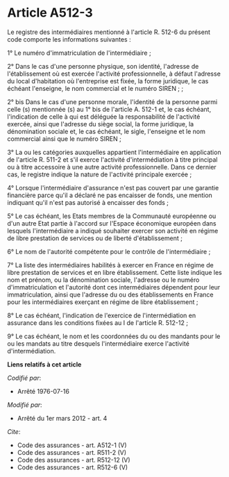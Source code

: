 # Article A512-3

Le registre des intermédiaires mentionné à l'article R. 512-6 du présent code comporte les informations suivantes : 

1° Le numéro d'immatriculation de l'intermédiaire ; 

2° Dans le cas d'une personne physique, son identité, l'adresse de l'établissement où est exercée l'activité professionnelle,
à défaut l'adresse du local d'habitation où l'entreprise est fixée, la forme juridique, le cas échéant l'enseigne, le nom
commercial et le numéro SIREN ; ; 

2° bis Dans le cas d'une personne morale, l'identité de la personne parmi celle (s) mentionnée (s) au 1° bis de l'article A.
512-1 et, le cas échéant, l'indication de celle à qui est déléguée la responsabilité de l'activité exercée, ainsi que
l'adresse du siège social, la forme juridique, la dénomination sociale et, le cas échéant, le sigle, l'enseigne et le nom
commercial ainsi que le numéro SIREN ; 

3° La ou les catégories auxquelles appartient l'intermédiaire en application de l'article R. 511-2 et s'il exerce l'activité
d'intermédiation à titre principal ou à titre accessoire à une autre activité professionnelle. Dans ce dernier cas, le
registre indique la nature de l'activité principale exercée ; 

4° Lorsque l'intermédiaire d'assurance n'est pas couvert par une garantie financière parce qu'il a déclaré ne pas encaisser
de fonds, une mention indiquant qu'il n'est pas autorisé à encaisser des fonds ; 

5° Le cas échéant, les Etats membres de la Communauté européenne ou d'un autre Etat partie à l'accord sur l'Espace économique
européen dans lesquels l'intermédiaire a indiqué souhaiter exercer son activité en régime de libre prestation de services ou
de liberté d'établissement ; 

6° Le nom de l'autorité compétente pour le contrôle de l'intermédiaire ; 

7° La liste des intermédiaires habilités à exercer en France en régime de libre prestation de services et en libre
établissement. Cette liste indique les nom et prénom, ou la dénomination sociale, l'adresse ou le numéro d'immatriculation et
l'autorité dont ces intermédiaires dépendent pour leur immatriculation, ainsi que l'adresse du ou des établissements en
France pour les intermédiaires exerçant en régime de libre établissement ; 

8° Le cas échéant, l'indication de l'exercice de l'intermédiation en assurance dans les conditions fixées au I de l'article
R. 512-12 ; 

9° Le cas échéant, le nom et les coordonnées du ou des mandants pour le ou les mandats au titre desquels l'intermédiaire
exerce l'activité d'intermédiation.

**Liens relatifs à cet article**

_Codifié par_:

  - Arrêté 1976-07-16

_Modifié par_:

  - Arrêté du 1er mars 2012 - art. 4

_Cite_:

  - Code des assurances - art. A512-1 (V)
  - Code des assurances - art. R511-2 (V)
  - Code des assurances - art. R512-12 (V)
  - Code des assurances - art. R512-6 (V)
